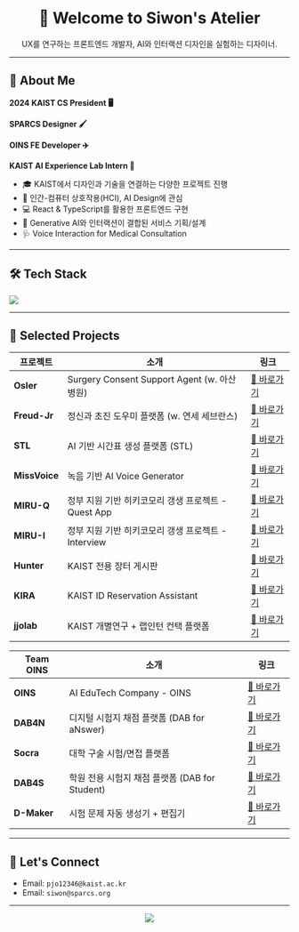 <h1 align="center">👋 Welcome to Siwon's Atelier</h1>
<p align="center">
UX를 연구하는 프론트엔드 개발자,  
AI와 인터랙션 디자인을 실험하는 디자이너.
</p>

---

## 🌟 About Me

**2024 KAIST CS President 🖥️**

**SPARCS Designer 🖌️**

**OINS FE Developer ✈️**

**KAIST AI Experience Lab Intern 🏫**


- 🎓 KAIST에서 디자인과 기술을 연결하는 다양한 프로젝트 진행
- 🧠 인간-컴퓨터 상호작용(HCI), AI Design에 관심
- 💻 React & TypeScript를 활용한 프론트엔드 구현
- 🧪 Generative AI와 인터랙션이 결합된 서비스 기획/설계
- 🩺 Voice Interaction for Medical Consultation

---

## 🛠 Tech Stack

<img src="https://skillicons.dev/icons?i=react,ts,js,html,css,figma,python,firebase,github" />

---

## 🧪 Selected Projects

| 프로젝트 | 소개 | 링크 |
|----------|------|------|
| **Osler** | Surgery Consent Support Agent (w. 아산병원) | [🔗 바로가기](https://osler.siwon.site) |
| **Freud-Jr** | 정신과 초진 도우미 플랫폼 (w. 연세 세브란스) | [🔗 바로가기](https://freud-jr.siwon.site) |
| **STL** | AI 기반 시간표 생성 플랫폼 (STL) | [🔗 바로가기](https://stl.siwon.site) |
| **MissVoice** | 녹음 기반 AI Voice Generator | [🔗 바로가기](https://missvoice.siwon.site) |
| **MIRU-Q** | 정부 지원 기반 히키코모리 갱생 프로젝트 - Quest App | [🔗 바로가기](https://miru-aura.netlify.app) |
| **MIRU-I** | 정부 지원 기반 히키코모리 갱생 프로젝트 - Interview | [🔗 바로가기](https://miruni.netlify.app) |
| **Hunter** | KAIST 전용 장터 게시판 | [🔗 바로가기](https://hunter-kaist.netlify.app) |
| **KIRA** | KAIST ID Reservation Assistant | [🔗 바로가기](https://kira7.netlify.app) |
| **jjolab** | KAIST 개별연구 + 랩인턴 컨택 플랫폼 | [🔗 바로가기](https://jjolab.netlify.app) |

| Team OINS | 소개 | 링크 |
|------------|------|------|
| **OINS** | AI EduTech Company - OINS | [🔗 바로가기](https://oinstech.com) |
| **DAB4N** | 디지털 시험지 채점 플랫폼 (DAB for aNswer) | [🔗 바로가기](https://dab4n.oinstech.com) |
| **Socra** | 대학 구술 시험/면접 플랫폼 | [🔗 바로가기](https://socra.oinstech.com) |
| **DAB4S** | 학원 전용 시험지 채점 플랫폼 (DAB for Student) | [🔗 바로가기](https://dab4s.netlify.app) |
| **D-Maker** | 시험 문제 자동 생성기 + 편집기 | [🔗 바로가기](https://dabanmaker.netlify.app) |

---

## 🤝 Let's Connect

- Email: `pjo12346@kaist.ac.kr`
- Email: `siwon@sparcs.org`  

---

<p align="center">
  <img src="https://github-readme-stats.vercel.app/api?username=ksiwon&show_icons=true&theme=radical" />
</p>
